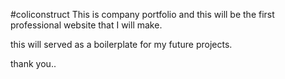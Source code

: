 #coliconstruct
This is company portfolio and this will be the first professional website that I will make.

this will served as a boilerplate for my future projects.

thank you..
